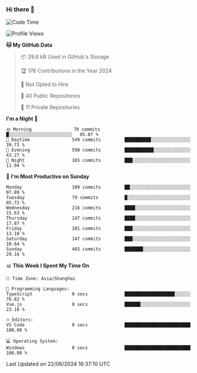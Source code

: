 ### Hi there 👋

<!--
**robinWongM/robinWongM** is a ✨ _special_ ✨ repository because its `README.md` (this file) appears on your GitHub profile.

Here are some ideas to get you started:

- 🔭 I’m currently working on ...
- 🌱 I’m currently learning ...
- 👯 I’m looking to collaborate on ...
- 🤔 I’m looking for help with ...
- 💬 Ask me about ...
- 📫 How to reach me: ...
- 😄 Pronouns: ...
- ⚡ Fun fact: ...
-->

<!--START_SECTION:waka-->
![Code Time](http://img.shields.io/badge/Code%20Time-252%20hrs%201%20min-blue)

![Profile Views](http://img.shields.io/badge/Profile%20Views-0-blue)

**🐱 My GitHub Data** 

> 📦 29.6 kB Used in GitHub's Storage 
 > 
> 🏆 176 Contributions in the Year 2024
 > 
> 🚫 Not Opted to Hire
 > 
> 📜 40 Public Repositories 
 > 
> 🔑 11 Private Repositories 
 > 
**I'm a Night 🦉** 

```text
🌞 Morning                70 commits          █░░░░░░░░░░░░░░░░░░░░░░░░   05.07 % 
🌆 Daytime                549 commits         ██████████░░░░░░░░░░░░░░░   39.73 % 
🌃 Evening                598 commits         ███████████░░░░░░░░░░░░░░   43.27 % 
🌙 Night                  165 commits         ███░░░░░░░░░░░░░░░░░░░░░░   11.94 % 
```
📅 **I'm Most Productive on Sunday** 

```text
Monday                   109 commits         ██░░░░░░░░░░░░░░░░░░░░░░░   07.89 % 
Tuesday                  79 commits          █░░░░░░░░░░░░░░░░░░░░░░░░   05.72 % 
Wednesday                216 commits         ████░░░░░░░░░░░░░░░░░░░░░   15.63 % 
Thursday                 247 commits         ████░░░░░░░░░░░░░░░░░░░░░   17.87 % 
Friday                   181 commits         ███░░░░░░░░░░░░░░░░░░░░░░   13.10 % 
Saturday                 147 commits         ███░░░░░░░░░░░░░░░░░░░░░░   10.64 % 
Sunday                   403 commits         ███████░░░░░░░░░░░░░░░░░░   29.16 % 
```


📊 **This Week I Spent My Time On** 

```text
🕑︎ Time Zone: Asia/Shanghai

💬 Programming Languages: 
TypeScript               0 secs              ███████████████████░░░░░░   76.82 % 
Vue.js                   0 secs              ██████░░░░░░░░░░░░░░░░░░░   23.18 % 

🔥 Editors: 
VS Code                  0 secs              █████████████████████████   100.00 % 

💻 Operating System: 
Windows                  0 secs              █████████████████████████   100.00 % 
```


 Last Updated on 22/06/2024 16:37:10 UTC
<!--END_SECTION:waka-->
